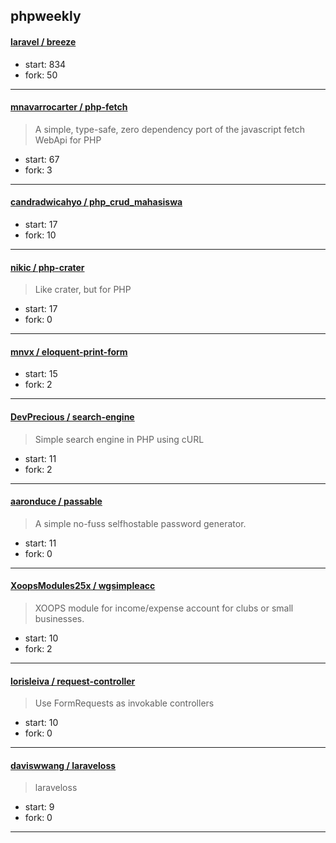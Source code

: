 ## phpweekly

#### [laravel / breeze](https://github.com/laravel/breeze)

> 

+ start: 834
+ fork: 50

----


#### [mnavarrocarter / php-fetch](https://github.com/mnavarrocarter/php-fetch)

> A simple, type-safe, zero dependency port of the javascript fetch WebApi for PHP

+ start: 67
+ fork: 3

----


#### [candradwicahyo / php_crud_mahasiswa](https://github.com/candradwicahyo/php_crud_mahasiswa)

> 

+ start: 17
+ fork: 10

----


#### [nikic / php-crater](https://github.com/nikic/php-crater)

> Like crater, but for PHP

+ start: 17
+ fork: 0

----


#### [mnvx / eloquent-print-form](https://github.com/mnvx/eloquent-print-form)

> 

+ start: 15
+ fork: 2

----


#### [DevPrecious / search-engine](https://github.com/DevPrecious/search-engine)

> Simple search engine in PHP using cURL

+ start: 11
+ fork: 2

----


#### [aaronduce / passable](https://github.com/aaronduce/passable)

> A simple no-fuss selfhostable password generator.

+ start: 11
+ fork: 0

----


#### [XoopsModules25x / wgsimpleacc](https://github.com/XoopsModules25x/wgsimpleacc)

> XOOPS module for income/expense account for clubs or small businesses.

+ start: 10
+ fork: 2

----


#### [lorisleiva / request-controller](https://github.com/lorisleiva/request-controller)

> Use FormRequests as invokable controllers

+ start: 10
+ fork: 0

----


#### [daviswwang / laraveloss](https://github.com/daviswwang/laraveloss)

> laraveloss

+ start: 9
+ fork: 0

----

